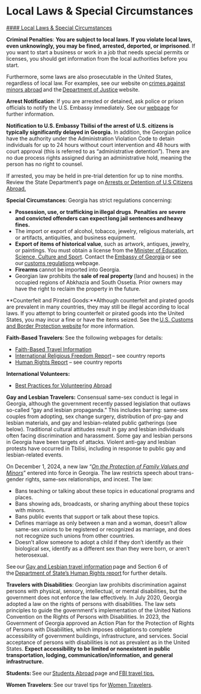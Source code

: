 # Local Laws & Special Circumstances

[#### Local Laws & Special Circumstances](javascript:void(0); "Local Laws & Special Circumstances")

**Criminal Penalties**: **You are subject to local laws. If you violate local laws, even unknowingly, you may be fined, arrested, deported, or imprisoned**. If you want to start a business or work in a job that needs special permits or licenses, you should get information from the local authorities before you start.

Furthermore, some laws are also prosecutable in the United States, regardless of local law. For examples, see our website on [crimes against minors abroad](https://travel.state.gov/content/travel/en/international-travel/emergencies/arrest-detention/crimes-against-minors.html) and the [Department of Justice](https://www.justice.gov/) website.

**Arrest Notification**: If you are arrested or detained, ask police or prison officials to notify the U.S. Embassy immediately. See our [webpage](https://ge.usembassy.gov/) for further information.

**Notification to U.S. Embassy Tbilisi of the arrest of U.S. citizens is typically significantly delayed in Georgia.** In addition, the Georgian police have the authority under the Administration Violation Code to detain individuals for up to 24 hours without court intervention and 48 hours with court approval (this is referred to as “administrative detention”). There are no due process rights assigned during an administrative hold, meaning the person has no right to counsel.

If arrested, you may be held in pre-trial detention for up to nine months. Review the State Department’s page on [Arrests or Detention of U.S Citizens Abroad.](https://travel.state.gov/content/travel/en/international-travel/emergencies/arrest-detention.html)

**Special Circumstances**: Georgia has strict regulations concerning:

* **Possession, use, or trafficking in illegal drugs**. **Penalties are severe and convicted offenders can expect long jail sentences and heavy fines.**
* The import or export of alcohol, tobacco, jewelry, religious materials, art or artifacts, antiquities, and business equipment.
* **Export of items of historical value**, such as artwork, antiques, jewelry, or paintings. You must obtain a license from the [Minister of Education, Science, Culture and Sport](http://www.mes.gov.ge/). Contact the [Embassy of Georgia](https://ge.usembassy.gov/) or see our [customs regulations](https://travel.state.gov/content/travel/en/international-travel/before-you-go/customs-and-import.html) webpage.
* **Firearms** cannot be imported into Georgia.
* Georgian law prohibits the **sale of real property** (land and houses) in the occupied regions of Abkhazia and South Ossetia. Prior owners may have the right to reclaim the property in the future.

**Counterfeit and Pirated Goods:**Although counterfeit and pirated goods are prevalent in many countries, they may still be illegal according to local laws. If you attempt to bring counterfeit or pirated goods into the United States, you may incur a fine or have the items seized. See the [U.S. Customs and Border Protection website](https://www.cbp.gov/travel/us-citizens/know-before-you-go/prohibited-and-restricted-items) for more information.

**Faith-Based Travelers**: See the following webpages for details:

* [Faith-Based Travel Information](https://travel.state.gov/content/travel/en/international-travel/before-you-go/travelers-with-special-considerations/faith-based-travel.html)
* [International Religious Freedom Report](https://www.state.gov/international-religious-freedom-reports/) – see country reports
* [Human Rights Report](https://www.state.gov/reports-bureau-of-democracy-human-rights-and-labor/country-reports-on-human-rights-practices/) – see country reports

**International Volunteers:**

* [Best Practices for Volunteering Abroad](https://travel.state.gov/content/travel/en/international-travel/before-you-go/travelers-with-special-considerations/volunteering-abroad.html)

**Gay and Lesbian Travelers:** Consensual same-sex conduct is legal in Georgia, although the government recently passed legislation that outlaws so-called “gay and lesbian propaganda.” This includes barring: same-sex couples from adopting, sex change surgery, distribution of pro-gay and lesbian materials, and gay and lesbian-related public gatherings (see below). Traditional cultural attitudes result in gay and lesbian individuals often facing discrimination and harassment. Some gay and lesbian persons in Georgia have been targets of attacks. Violent anti-gay and lesbian protests have occurred in Tbilisi, including in response to public gay and lesbian-related events.

On December 1, 2024, a new law “[*On the Protection of Family Values and Minors*](https://matsne.gov.ge/en/document/view/6283110?publication=0)” entered into force in Georgia. The law restricts speech about trans-gender rights, same-sex relationships, and incest. The law:

* Bans teaching or talking about these topics in educational programs and places.
* Bans showing ads, broadcasts, or sharing anything about these topics with minors.
* Bans public events that support or talk about these topics.
* Defines marriage as only between a man and a woman, doesn’t allow same-sex unions to be registered or recognized as marriage, and does not recognize such unions from other countries.
* Doesn’t allow someone to adopt a child if they don’t identify as their biological sex, identify as a different sex than they were born, or aren’t heterosexual.

See our [Gay and Lesbian travel information](https://travel.state.gov/content/travel/en/international-travel/before-you-go/travelers-with-special-considerations/lgbti.html) page and Section 6 of the [Department of State’s Human Rights report](http://www.state.gov/j/drl/rls/hrrpt/) for further details.

**Travelers with Disabilities**: Georgian law prohibits discrimination against persons with physical, sensory, intellectual, or mental disabilities, but the government does not enforce the law effectively. In July 2020, Georgia adopted a law on the rights of persons with disabilities. The law sets principles to guide the government's implementation of the United Nations Convention on the Rights of Persons with Disabilities. In 2023, the Government of Georgia approved an Action Plan for the Protection of Rights of Persons with Disabilities, which imposes obligations to complete accessibility of government buildings, infrastructure, and services. Social acceptance of persons with disabilities is not as prevalent as in the United States. **Expect accessibility to be limited or nonexistent in public transportation, lodging, communication/information, and general infrastructure.**

**Students:** See our [Students Abroad](https://travel.state.gov/content/travel/en/international-travel/before-you-go/travelers-with-special-considerations/students.html) page and [FBI travel tips.](https://www.fbi.gov/file-repository/student-travel-brochure-pdf.pdf)

**Women Travelers**: See our travel tips for [Women Travelers](https://travel.state.gov/content/travel/en/international-travel/before-you-go/travelers-with-special-considerations/women-travelers.html).